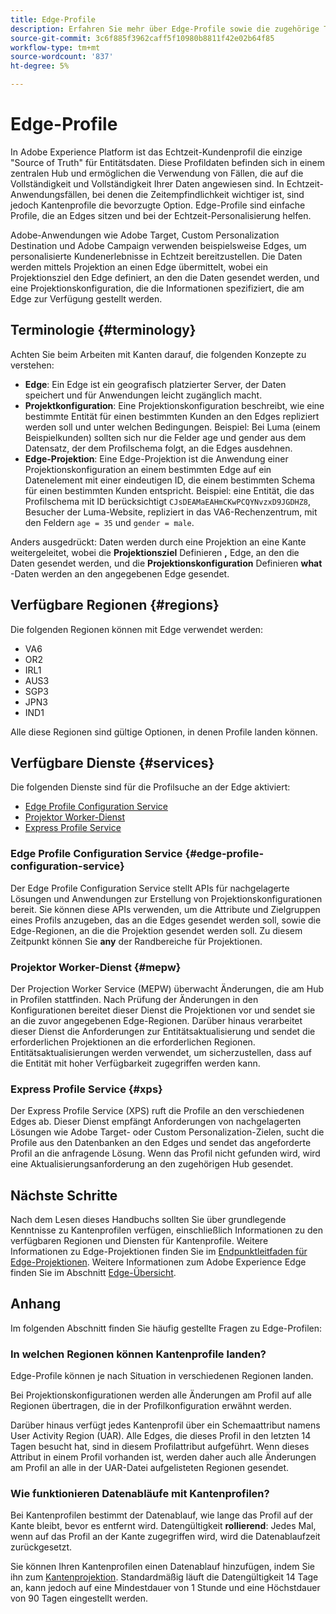 ```yaml
---
title: Edge-Profile
description: Erfahren Sie mehr über Edge-Profile sowie die zugehörige Terminologie, verfügbare Regionen für Edge-Profile sowie verfügbare Dienste für Edge-Profile.
source-git-commit: 3c6f885f3962caff5f10980b8811f42e02b64f85
workflow-type: tm+mt
source-wordcount: '837'
ht-degree: 5%

---
```



# Edge-Profile

In Adobe Experience Platform ist das Echtzeit-Kundenprofil die einzige &quot;Source of Truth&quot; für Entitätsdaten. Diese Profildaten befinden sich in einem zentralen Hub und ermöglichen die Verwendung von Fällen, die auf die Vollständigkeit und Vollständigkeit Ihrer Daten angewiesen sind. In Echtzeit-Anwendungsfällen, bei denen die Zeitempfindlichkeit wichtiger ist, sind jedoch Kantenprofile die bevorzugte Option. Edge-Profile sind einfache Profile, die an Edges sitzen und bei der Echtzeit-Personalisierung helfen.

Adobe-Anwendungen wie Adobe Target, Custom Personalization Destination und Adobe Campaign verwenden beispielsweise Edges, um personalisierte Kundenerlebnisse in Echtzeit bereitzustellen. Die Daten werden mittels Projektion an einen Edge übermittelt, wobei ein Projektionsziel den Edge definiert, an den die Daten gesendet werden, und eine Projektionskonfiguration, die die Informationen spezifiziert, die am Edge zur Verfügung gestellt werden.

## Terminologie {#terminology}

Achten Sie beim Arbeiten mit Kanten darauf, die folgenden Konzepte zu verstehen:

- **Edge**: Ein Edge ist ein geografisch platzierter Server, der Daten speichert und für Anwendungen leicht zugänglich macht.
- **Projektkonfiguration**: Eine Projektionskonfiguration beschreibt, wie eine bestimmte Entität für einen bestimmten Kunden an den Edges repliziert werden soll und unter welchen Bedingungen. Beispiel: Bei Luma (einem Beispielkunden) sollten sich nur die Felder age und gender aus dem Datensatz, der dem Profilschema folgt, an die Edges ausdehnen.
- **Edge-Projektion**: Eine Edge-Projektion ist die Anwendung einer Projektionskonfiguration an einem bestimmten Edge auf ein Datenelement mit einer eindeutigen ID, die einem bestimmten Schema für einen bestimmten Kunden entspricht. Beispiel: eine Entität, die das Profilschema mit ID berücksichtigt `CJsDEAMaEAHmCKwPCQYNvzxD9JGDHZ8`, Besucher der Luma-Website, repliziert in das VA6-Rechenzentrum, mit den Feldern `age = 35` und `gender = male`.

Anders ausgedrückt: Daten werden durch eine Projektion an eine Kante weitergeleitet, wobei die **Projektionsziel** Definieren **,** Edge, an den die Daten gesendet werden, und die **Projektionskonfiguration** Definieren **what** -Daten werden an den angegebenen Edge gesendet.

## Verfügbare Regionen {#regions}

Die folgenden Regionen können mit Edge verwendet werden:

- VA6
- OR2
- IRL1
- AUS3
- SGP3
- JPN3
- IND1

Alle diese Regionen sind gültige Optionen, in denen Profile landen können.

## Verfügbare Dienste {#services}

Die folgenden Dienste sind für die Profilsuche an der Edge aktiviert:

- [Edge Profile Configuration Service](#edge-profile-configuration-service)
- [Projektor Worker-Dienst](#mepw)
- [Express Profile Service](#xps)

### Edge Profile Configuration Service {#edge-profile-configuration-service}

Der Edge Profile Configuration Service stellt APIs für nachgelagerte Lösungen und Anwendungen zur Erstellung von Projektionskonfigurationen bereit. Sie können diese APIs verwenden, um die Attribute und Zielgruppen eines Profils anzugeben, das an die Edges gesendet werden soll, sowie die Edge-Regionen, an die die Projektion gesendet werden soll. Zu diesem Zeitpunkt können Sie **any** der Randbereiche für Projektionen.

### Projektor Worker-Dienst {#mepw}

Der Projection Worker Service (MEPW) überwacht Änderungen, die am Hub in Profilen stattfinden. Nach Prüfung der Änderungen in den Konfigurationen bereitet dieser Dienst die Projektionen vor und sendet sie an die zuvor angegebenen Edge-Regionen. Darüber hinaus verarbeitet dieser Dienst die Anforderungen zur Entitätsaktualisierung und sendet die erforderlichen Projektionen an die erforderlichen Regionen. Entitätsaktualisierungen werden verwendet, um sicherzustellen, dass auf die Entität mit hoher Verfügbarkeit zugegriffen werden kann.

### Express Profile Service {#xps}

Der Express Profile Service (XPS) ruft die Profile an den verschiedenen Edges ab. Dieser Dienst empfängt Anforderungen von nachgelagerten Lösungen wie Adobe Target- oder Custom Personalization-Zielen, sucht die Profile aus den Datenbanken an den Edges und sendet das angeforderte Profil an die anfragende Lösung. Wenn das Profil nicht gefunden wird, wird eine Aktualisierungsanforderung an den zugehörigen Hub gesendet.

## Nächste Schritte

Nach dem Lesen dieses Handbuchs sollten Sie über grundlegende Kenntnisse zu Kantenprofilen verfügen, einschließlich Informationen zu den verfügbaren Regionen und Diensten für Kantenprofile. Weitere Informationen zu Edge-Projektionen finden Sie im [Endpunktleitfaden für Edge-Projektionen](./api/edge-projections.md). Weitere Informationen zum Adobe Experience Edge finden Sie im Abschnitt [Edge-Übersicht](../edge/home.md).

## Anhang

Im folgenden Abschnitt finden Sie häufig gestellte Fragen zu Edge-Profilen:

### In welchen Regionen können Kantenprofile landen?

Edge-Profile können je nach Situation in verschiedenen Regionen landen.

Bei Projektionskonfigurationen werden alle Änderungen am Profil auf alle Regionen übertragen, die in der Profilkonfiguration erwähnt werden.

Darüber hinaus verfügt jedes Kantenprofil über ein Schemaattribut namens User Activity Region (UAR). Alle Edges, die dieses Profil in den letzten 14 Tagen besucht hat, sind in diesem Profilattribut aufgeführt. Wenn dieses Attribut in einem Profil vorhanden ist, werden daher auch alle Änderungen am Profil an alle in der UAR-Datei aufgelisteten Regionen gesendet.

### Wie funktionieren Datenabläufe mit Kantenprofilen?

Bei Kantenprofilen bestimmt der Datenablauf, wie lange das Profil auf der Kante bleibt, bevor es entfernt wird. Datengültigkeit **rollierend**: Jedes Mal, wenn auf das Profil an der Kante zugegriffen wird, wird die Datenablaufzeit zurückgesetzt.

Sie können Ihren Kantenprofilen einen Datenablauf hinzufügen, indem Sie ihn zum [Kantenprojektion](./api/edge-projections.md). Standardmäßig läuft die Datengültigkeit 14 Tage an, kann jedoch auf eine Mindestdauer von 1 Stunde und eine Höchstdauer von 90 Tagen eingestellt werden.
